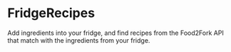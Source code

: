 # FridgeRecipes
Add ingredients into your fridge, and find recipes from the Food2Fork API that match with the ingredients from your fridge.

